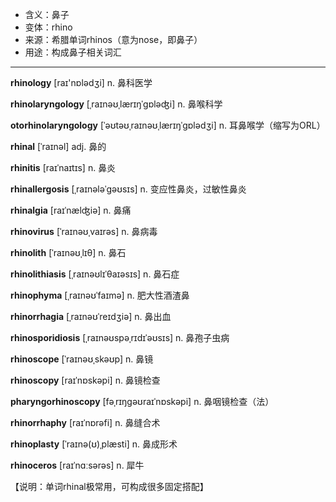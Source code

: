 - <span class="definition">含义：鼻子</span>
- <span class="definition">变体：rhino</span>
- <span class="definition">来源：希腊单词rhinos（意为nose，即鼻子）</span>
- <span class="definition">用途：构成鼻子相关词汇</span>


---


<span class="vocabulary">**rhinology**</span> [raɪ'nɒlədʒi] n. 鼻科医学

<span class="vocabulary">**rhinolaryngology**</span> [ˌraɪnəʊˌlærɪŋˈgɒləʤi] n. 鼻喉科学

<span class="vocabulary">**otorhinolaryngology**</span> [ˈəʊtəʊˌraɪnəʊˌlærɪŋˈɡɒlədʒi] n. 耳鼻喉学（缩写为ORL）

<span class="vocabulary">**rhinal**</span> [ˈraɪnəl] adj. 鼻的

<span class="vocabulary">**rhinitis**</span> [raɪˈnaɪtɪs] n. 鼻炎

<span class="vocabulary">**rhinallergosis**</span> [ˌraɪnələˈgəʊsɪs] n. 变应性鼻炎，过敏性鼻炎

<span class="vocabulary">**rhinalgia**</span> [raɪˈnælʤiə] n. 鼻痛

<span class="vocabulary">**rhinovirus**</span> [ˈraɪnəʊˌvaɪrəs] n. 鼻病毒

<span class="vocabulary">**rhinolith**</span> [ˈraɪnəʊˌlɪθ] n. 鼻石

<span class="vocabulary">**rhinolithiasis**</span> [ˌraɪnəʊlɪˈθaɪəsɪs] n. 鼻石症

<span class="vocabulary">**rhinophyma**</span> [ˌraɪnəʊˈfaɪmə] n. 肥大性酒渣鼻

<span class="vocabulary">**rhinorrhagia**</span> [ˌraɪnəʊˈreɪdʒiə] n. 鼻出血

<span class="vocabulary">**rhinosporidiosis**</span> [ˌraɪnəʊspəˌrɪdɪˈəʊsɪs] n. 鼻孢子虫病

<span class="vocabulary">**rhinoscope**</span> [ˈraɪnəʊˌskəʊp] n. 鼻镜

<span class="vocabulary">**rhinoscopy**</span> [raɪˈnɒskəpi] n. 鼻镜检查

<span class="vocabulary">**pharyngorhinoscopy**</span> [fəˌrɪŋgəʊraɪˈnɒskəpi] n. 鼻咽镜检查（法）

<span class="vocabulary">**rhinorrhaphy**</span> [raɪˈnɒrəfi] n. 鼻缝合术

<span class="vocabulary">**rhinoplasty**</span> [ˈraɪnə(ʊ)ˌplæsti] n. 鼻成形术

<span class="vocabulary">**rhinoceros**</span> [raɪˈnɑːsərəs] n. 犀牛

【说明：单词rhinal极常用，可构成很多固定搭配】
